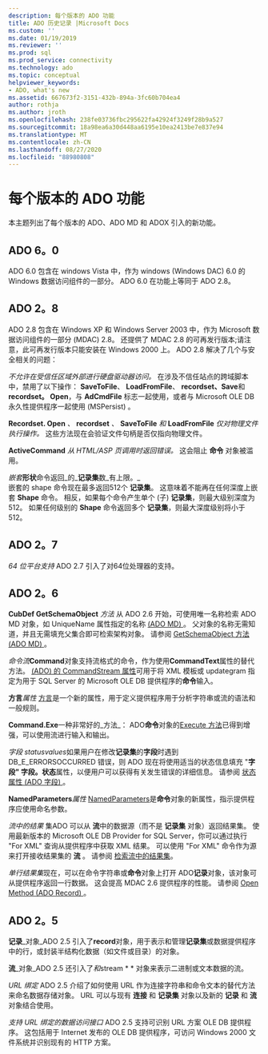 ```yaml
---
description: 每个版本的 ADO 功能
title: ADO 历史记录 |Microsoft Docs
ms.custom: ''
ms.date: 01/19/2019
ms.reviewer: ''
ms.prod: sql
ms.prod_service: connectivity
ms.technology: ado
ms.topic: conceptual
helpviewer_keywords:
- ADO, what's new
ms.assetid: 667673f2-3151-432b-894a-3fc60b704ea4
author: rothja
ms.author: jroth
ms.openlocfilehash: 238fe03736fbc295622fa42924f3249f28b9a527
ms.sourcegitcommit: 18a98ea6a30d448aa6195e10ea2413be7e837e94
ms.translationtype: MT
ms.contentlocale: zh-CN
ms.lasthandoff: 08/27/2020
ms.locfileid: "88980808"
---
```

# <a name="ado-features-for-each-release"></a>每个版本的 ADO 功能

本主题列出了每个版本的 ADO、ADO MD 和 ADOX 引入的新功能。

## <a name="ado-60"></a>ADO 6。0

ADO 6.0 包含在 windows Vista 中，作为 windows (Windows DAC) 6.0 的 Windows 数据访问组件的一部分。 ADO 6.0 在功能上等同于 ADO 2.8。

## <a name="ado-28"></a>ADO 2。8

ADO 2.8 包含在 Windows XP 和 Windows Server 2003 中，作为 Microsoft 数据访问组件的一部分 (MDAC) 2.8。 还提供了 MDAC 2.8 的可再发行版本;请注意，此可再发行版本只能安装在 Windows 2000 上。 ADO 2.8 解决了几个与安全相关的问题：

*不允许在受信任区域外部进行硬盘驱动器访问。*
在涉及不信任站点的跨域脚本中，禁用了以下操作： **SaveToFile**、 **LoadFromFile**、 **recordset、Save**和 **recordset。 Open**，与 **AdCmdFile** 标志一起使用，或者与 Microsoft OLE DB 永久性提供程序一起使用 (MSPersist) 。

**Recordset. Open** _、_  **recordset** _、_  **SaveToFile** _和_  **LoadFromFile**  _仅对物理文件执行操作。_
这些方法现在会验证文件句柄是否仅指向物理文件。

**ActiveCommand**  _从 HTML/ASP 页调用时返回错误。_
这会阻止 **命令** 对象被滥用。

_嵌套_**形状**命令返回_的_**记录集**数_有上限。_        
嵌套的 shape 命令现在最多返回512个 **记录集**。 这意味着不能再在任何深度上嵌套 **Shape** 命令。 相反，如果每个命令产生单个 (子) **记录集**，则最大级别深度为512。 如果任何级别的 **Shape** 命令返回多个 **记录集**，则最大深度级别将小于512。

## <a name="ado-27"></a>ADO 2。7

*64 位平台支持* ADO 2.7 引入了对64位处理器的支持。

## <a name="ado-26"></a>ADO 2。6

**CubDef GetSchemaObject**  _方法_ 从 ADO 2.6 开始，可使用唯一名称检索 ADO MD 对象，如 UniqueName 属性指定的名称 [ (ADO MD) ](../reference/ado-md-api/uniquename-property-ado-md.md)。 父对象的名称无需知道，并且无需填充父集合即可检索架构对象。 请参阅 [GetSchemaObject 方法 (ADO MD) ](../reference/ado-md-api/getschemaobject-method-ado-md.md)。

*命令流***Command**对象支持流格式的命令，作为使用**CommandText**属性的替代方法。 [ (ADO) 的 CommandStream 属性](../reference/ado-api/commandstream-property-ado.md)可用于将 XML 模板或 updategram 指定为用于 SQL Server 的 Microsoft OLE DB 提供程序的**命令**输入。

**方言**_属性_ 
 [方言](../reference/ado-api/dialect-property.md)是一个新的属性，用于定义提供程序用于分析字符串或流的语法和一般规则。  

**Command.Exe**一种非常好的_方法_： ADO**命令**对象的[Execute 方法](../reference/ado-api/execute-method-ado-command.md)已得到增强，可以使用流进行输入和输出。  

*字段 statusvalues*如果用户在修改**记录集**的**字段**时遇到 DB_E_ERRORSOCCURRED 错误，则 ADO 现在将使用适当的状态信息填充 "**字段" 字段。状态**属性，以便用户可以获得有关发生错误的详细信息。 请参阅 [状态属性 (ADO 字段) ](../reference/ado-api/status-property-ado-field.md)。

**NamedParameters**_属性_ 
 [NamedParameters](../reference/ado-api/namedparameters-property-ado.md)是**命令**对象的新属性，指示提供程序应使用命名参数。  

*流中的结果* 集ADO 可以从 **流**中的数据源（而不是 **记录集** 对象）返回结果集。 使用最新版本的 Microsoft OLE DB Provider for SQL Server，你可以通过执行 "For XML" 查询从提供程序中获取 XML 结果。 可以使用 "For XML" 命令作为源来打开接收结果集的 **流** 。 请参阅 [检索流中的结果集](./data/retrieving-resultsets-into-streams.md)。

*单行结果集*现在，可以在命令字符串或**命令**对象上打开 ADO**记录**对象，该对象可从提供程序返回一行数据。 这会提高 MDAC 2.6 提供程序的性能。 请参阅 [Open Method (ADO Record) ](../reference/ado-api/open-method-ado-record.md)。

## <a name="ado-25"></a>ADO 2。5

**记录**_对象_ADO 2.5 引入了**record**对象，用于表示和管理**记录集**或数据提供程序中的行，或封装半结构化数据（如文件或目录）的对象。

**流**_对象_ADO 2.5 还引入了*和*stream * * 对象来表示二进制或文本数据的流。

*URL 绑定* ADO 2.5 介绍了如何使用 URL 作为连接字符串和命令文本的替代方法来命名数据存储对象。 URL 可以与现有 **连接** 和 **记录集** 对象以及新的 **记录** 和 **流** 对象结合使用。

*支持 URL 绑定的数据访问接口* ADO 2.5 支持可识别 URL 方案 OLE DB 提供程序。 这包括用于 Internet 发布的 OLE DB 提供程序，可访问 Windows 2000 文件系统并识别现有的 HTTP 方案。
